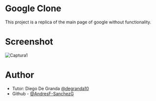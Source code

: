 # Google Clone
This project is a replica of the main page of google without functionality.

# Screenshot

![Captura1](https://github.com/AndresF-SanchezG/proyecto1-cloneGoogle/assets/113924667/0656e2a2-345b-4b83-a2dd-5bbfc8996dfc)

# Author

- Tutor: Diego De Granda [@degranda10](https://twitter.com/degranda10?t=hnoz6IUoxadjVEQux9Zzdw&s=09)
- Github - [@AndresF-SanchezG](https://github.com/AndresF-SanchezG)
